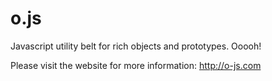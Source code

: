 o.js
====

Javascript utility belt for rich objects and prototypes. Ooooh!

Please visit the website for more information: http://o-js.com
